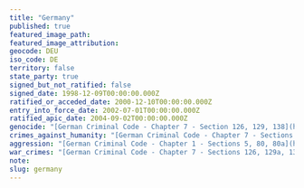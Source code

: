 ```yaml
---
title: "Germany"
published: true
featured_image_path:
featured_image_attribution:
geocode: DEU
iso_code: DE
territory: false
state_party: true
signed_but_not_ratified: false
signed_date: 1998-12-09T00:00:00.000Z
ratified_or_acceded_date: 2000-12-10T00:00:00.000Z
entry_into_force_date: 2002-07-01T00:00:00.000Z
ratified_apic_date: 2004-09-02T00:00:00.000Z
genocide: "[German Criminal Code - Chapter 7 - Section 126, 129, 138](https://iccdb.hrlc.net/data/doc/142/keyword/46/) [Act to Introduce the Code of Crimes against International Law of 26 June 2002 - Article 1 - Part 2 - Chapter 1 - Section 6](https://iccdb.hrlc.net/data/doc/49/keyword/46/) "
crimes_against_humanity: "[German Criminal Code - Chapter 7 - Sections 126, 129a, 138](https://iccdb.hrlc.net/data/doc/142/keyword/13/) [Act to Introduce the Code of Crimes against International Law of 26 June 2002 - Article 1 - Part 2 - Chapter 1 - Section 7](https://iccdb.hrlc.net/data/doc/49/keyword/13/)"
aggression: "[German Criminal Code - Chapter 1 - Sections 5, 80, 80a](https://iccdb.hrlc.net/data/doc/142/keyword/1/)"
war_crimes: "[German Criminal Code - Chapter 7 - Sections 126, 129a, 138](https://iccdb.hrlc.net/data/doc/142/keyword/145/) [Act to Introduce the Code of Crimes against International Law of 26 June 2002 - Article 1 - Part 2 - Chapter 2 - Section 8](https://iccdb.hrlc.net/data/doc/49/keyword/145/)"
note:
slug: germany
---
```

